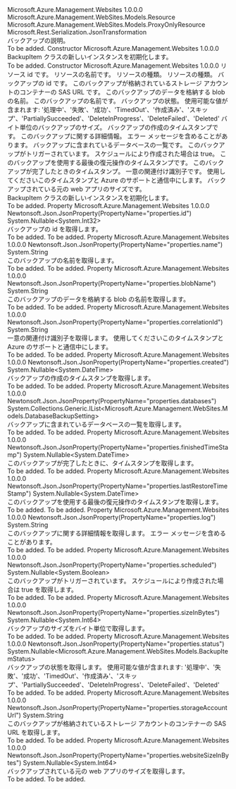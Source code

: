 <Type Name="BackupItem" FullName="Microsoft.Azure.Management.WebSites.Models.BackupItem">
  <TypeSignature Language="C#" Value="public class BackupItem : Microsoft.Azure.Management.WebSites.Models.ProxyOnlyResource" />
  <TypeSignature Language="ILAsm" Value=".class public auto ansi beforefieldinit BackupItem extends Microsoft.Azure.Management.WebSites.Models.ProxyOnlyResource" />
  <TypeSignature Language="DocId" Value="T:Microsoft.Azure.Management.WebSites.Models.BackupItem" />
  <TypeSignature Language="VB.NET" Value="Public Class BackupItem&#xA;Inherits ProxyOnlyResource" />
  <TypeSignature Language="F#" Value="type BackupItem = class&#xA;    inherit ProxyOnlyResource" />
  <AssemblyInfo>
    <AssemblyName>Microsoft.Azure.Management.Websites</AssemblyName>
    <AssemblyVersion>1.0.0.0</AssemblyVersion>
  </AssemblyInfo>
  <Base>
    <BaseTypeName>Microsoft.Azure.Management.WebSites.Models.Resource</BaseTypeName>
    <BaseTypeName FrameworkAlternate="azure-dotnet">Microsoft.Azure.Management.WebSites.Models.ProxyOnlyResource</BaseTypeName>
  </Base>
  <Interfaces />
  <Attributes>
    <Attribute>
      <AttributeName>Microsoft.Rest.Serialization.JsonTransformation</AttributeName>
    </Attribute>
  </Attributes>
  <Docs>
    <summary>
            バックアップの説明。
            </summary>
    <remarks>To be added.</remarks>
  </Docs>
  <Members>
    <Member MemberName=".ctor">
      <MemberSignature Language="C#" Value="public BackupItem ();" />
      <MemberSignature Language="ILAsm" Value=".method public hidebysig specialname rtspecialname instance void .ctor() cil managed" />
      <MemberSignature Language="DocId" Value="M:Microsoft.Azure.Management.WebSites.Models.BackupItem.#ctor" />
      <MemberSignature Language="VB.NET" Value="Public Sub New ()" />
      <MemberType>Constructor</MemberType>
      <AssemblyInfo>
        <AssemblyName>Microsoft.Azure.Management.Websites</AssemblyName>
        <AssemblyVersion>1.0.0.0</AssemblyVersion>
      </AssemblyInfo>
      <Parameters />
      <Docs>
        <summary>
            BackupItem クラスの新しいインスタンスを初期化します。
            </summary>
        <remarks>To be added.</remarks>
      </Docs>
    </Member>
    <Member MemberName=".ctor">
      <MemberSignature Language="C#" Value="public BackupItem (string id = null, string name = null, string kind = null, string type = null, Nullable&lt;int&gt; backupId = null, string storageAccountUrl = null, string blobName = null, string backupItemName = null, Nullable&lt;Microsoft.Azure.Management.WebSites.Models.BackupItemStatus&gt; status = null, Nullable&lt;long&gt; sizeInBytes = null, Nullable&lt;DateTime&gt; created = null, string log = null, System.Collections.Generic.IList&lt;Microsoft.Azure.Management.WebSites.Models.DatabaseBackupSetting&gt; databases = null, Nullable&lt;bool&gt; scheduled = null, Nullable&lt;DateTime&gt; lastRestoreTimeStamp = null, Nullable&lt;DateTime&gt; finishedTimeStamp = null, string correlationId = null, Nullable&lt;long&gt; websiteSizeInBytes = null);" />
      <MemberSignature Language="ILAsm" Value=".method public hidebysig specialname rtspecialname instance void .ctor(string id, string name, string kind, string type, valuetype System.Nullable`1&lt;int32&gt; backupId, string storageAccountUrl, string blobName, string backupItemName, valuetype System.Nullable`1&lt;valuetype Microsoft.Azure.Management.WebSites.Models.BackupItemStatus&gt; status, valuetype System.Nullable`1&lt;int64&gt; sizeInBytes, valuetype System.Nullable`1&lt;valuetype System.DateTime&gt; created, string log, class System.Collections.Generic.IList`1&lt;class Microsoft.Azure.Management.WebSites.Models.DatabaseBackupSetting&gt; databases, valuetype System.Nullable`1&lt;bool&gt; scheduled, valuetype System.Nullable`1&lt;valuetype System.DateTime&gt; lastRestoreTimeStamp, valuetype System.Nullable`1&lt;valuetype System.DateTime&gt; finishedTimeStamp, string correlationId, valuetype System.Nullable`1&lt;int64&gt; websiteSizeInBytes) cil managed" />
      <MemberSignature Language="DocId" Value="M:Microsoft.Azure.Management.WebSites.Models.BackupItem.#ctor(System.String,System.String,System.String,System.String,System.Nullable{System.Int32},System.String,System.String,System.String,System.Nullable{Microsoft.Azure.Management.WebSites.Models.BackupItemStatus},System.Nullable{System.Int64},System.Nullable{System.DateTime},System.String,System.Collections.Generic.IList{Microsoft.Azure.Management.WebSites.Models.DatabaseBackupSetting},System.Nullable{System.Boolean},System.Nullable{System.DateTime},System.Nullable{System.DateTime},System.String,System.Nullable{System.Int64})" />
      <MemberSignature Language="VB.NET" Value="Public Sub New (Optional id As String = null, Optional name As String = null, Optional kind As String = null, Optional type As String = null, Optional backupId As Nullable(Of Integer) = null, Optional storageAccountUrl As String = null, Optional blobName As String = null, Optional backupItemName As String = null, Optional status As Nullable(Of BackupItemStatus) = null, Optional sizeInBytes As Nullable(Of Long) = null, Optional created As Nullable(Of DateTime) = null, Optional log As String = null, Optional databases As IList(Of DatabaseBackupSetting) = null, Optional scheduled As Nullable(Of Boolean) = null, Optional lastRestoreTimeStamp As Nullable(Of DateTime) = null, Optional finishedTimeStamp As Nullable(Of DateTime) = null, Optional correlationId As String = null, Optional websiteSizeInBytes As Nullable(Of Long) = null)" />
      <MemberSignature Language="F#" Value="new Microsoft.Azure.Management.WebSites.Models.BackupItem : string * string * string * string * Nullable&lt;int&gt; * string * string * string * Nullable&lt;Microsoft.Azure.Management.WebSites.Models.BackupItemStatus&gt; * Nullable&lt;int64&gt; * Nullable&lt;DateTime&gt; * string * System.Collections.Generic.IList&lt;Microsoft.Azure.Management.WebSites.Models.DatabaseBackupSetting&gt; * Nullable&lt;bool&gt; * Nullable&lt;DateTime&gt; * Nullable&lt;DateTime&gt; * string * Nullable&lt;int64&gt; -&gt; Microsoft.Azure.Management.WebSites.Models.BackupItem" Usage="new Microsoft.Azure.Management.WebSites.Models.BackupItem (id, name, kind, type, backupId, storageAccountUrl, blobName, backupItemName, status, sizeInBytes, created, log, databases, scheduled, lastRestoreTimeStamp, finishedTimeStamp, correlationId, websiteSizeInBytes)" />
      <MemberType>Constructor</MemberType>
      <AssemblyInfo>
        <AssemblyName>Microsoft.Azure.Management.Websites</AssemblyName>
        <AssemblyVersion>1.0.0.0</AssemblyVersion>
      </AssemblyInfo>
      <Parameters>
        <Parameter Name="id" Type="System.String" />
        <Parameter Name="name" Type="System.String" />
        <Parameter Name="kind" Type="System.String" />
        <Parameter Name="type" Type="System.String" />
        <Parameter Name="backupId" Type="System.Nullable&lt;System.Int32&gt;" />
        <Parameter Name="storageAccountUrl" Type="System.String" />
        <Parameter Name="blobName" Type="System.String" />
        <Parameter Name="backupItemName" Type="System.String" />
        <Parameter Name="status" Type="System.Nullable&lt;Microsoft.Azure.Management.WebSites.Models.BackupItemStatus&gt;" />
        <Parameter Name="sizeInBytes" Type="System.Nullable&lt;System.Int64&gt;" />
        <Parameter Name="created" Type="System.Nullable&lt;System.DateTime&gt;" />
        <Parameter Name="log" Type="System.String" />
        <Parameter Name="databases" Type="System.Collections.Generic.IList&lt;Microsoft.Azure.Management.WebSites.Models.DatabaseBackupSetting&gt;" />
        <Parameter Name="scheduled" Type="System.Nullable&lt;System.Boolean&gt;" />
        <Parameter Name="lastRestoreTimeStamp" Type="System.Nullable&lt;System.DateTime&gt;" />
        <Parameter Name="finishedTimeStamp" Type="System.Nullable&lt;System.DateTime&gt;" />
        <Parameter Name="correlationId" Type="System.String" />
        <Parameter Name="websiteSizeInBytes" Type="System.Nullable&lt;System.Int64&gt;" />
      </Parameters>
      <Docs>
        <param name="id">リソース id です。</param>
        <param name="name">リソースの名前です。</param>
        <param name="kind">リソースの種類。</param>
        <param name="type">リソースの種類。</param>
        <param name="backupId">バックアップの id です。</param>
        <param name="storageAccountUrl">このバックアップが格納されているストレージ アカウントのコンテナーの SAS URL です。</param>
        <param name="blobName">このバックアップのデータを格納する blob の名前。</param>
        <param name="backupItemName">このバックアップの名前です。</param>
        <param name="status">バックアップの状態。 使用可能な値が含まれます: '処理中'、'失敗'、'成功'、'TimedOut'、'作成済み'、'スキップ'、'PartiallySucceeded'、'DeleteInProgress'、'DeleteFailed'、'Deleted'</param>
        <param name="sizeInBytes">バイト単位のバックアップのサイズ。</param>
        <param name="created">バックアップの作成のタイムスタンプです。</param>
        <param name="log">このバックアップに関する詳細情報。 エラー メッセージを含めることがあります。</param>
        <param name="databases">バックアップに含まれているデータベースの一覧です。</param>
        <param name="scheduled">このバックアップがトリガーされています。 スケジュールにより作成された場合は true。</param>
        <param name="lastRestoreTimeStamp">このバックアップを使用する最後の復元操作のタイムスタンプです。</param>
        <param name="finishedTimeStamp">このバックアップが完了したときのタイムスタンプ。</param>
        <param name="correlationId">一意の関連付け識別子です。 使用してくださいこのタイムスタンプと Azure のサポートと通信中にします。</param>
        <param name="websiteSizeInBytes">バックアップされている元の web アプリのサイズです。</param>
        <summary>
            BackupItem クラスの新しいインスタンスを初期化します。
            </summary>
        <remarks>To be added.</remarks>
      </Docs>
    </Member>
    <Member MemberName="BackupId">
      <MemberSignature Language="C#" Value="public Nullable&lt;int&gt; BackupId { get; }" />
      <MemberSignature Language="ILAsm" Value=".property instance valuetype System.Nullable`1&lt;int32&gt; BackupId" />
      <MemberSignature Language="DocId" Value="P:Microsoft.Azure.Management.WebSites.Models.BackupItem.BackupId" />
      <MemberSignature Language="VB.NET" Value="Public ReadOnly Property BackupId As Nullable(Of Integer)" />
      <MemberSignature Language="F#" Value="member this.BackupId : Nullable&lt;int&gt;" Usage="Microsoft.Azure.Management.WebSites.Models.BackupItem.BackupId" />
      <MemberType>Property</MemberType>
      <AssemblyInfo>
        <AssemblyName>Microsoft.Azure.Management.Websites</AssemblyName>
        <AssemblyVersion>1.0.0.0</AssemblyVersion>
      </AssemblyInfo>
      <Attributes>
        <Attribute>
          <AttributeName>Newtonsoft.Json.JsonProperty(PropertyName="properties.id")</AttributeName>
        </Attribute>
      </Attributes>
      <ReturnValue>
        <ReturnType>System.Nullable&lt;System.Int32&gt;</ReturnType>
      </ReturnValue>
      <Docs>
        <summary>
            バックアップの id を取得します。
            </summary>
        <value>To be added.</value>
        <remarks>To be added.</remarks>
      </Docs>
    </Member>
    <Member MemberName="BackupItemName">
      <MemberSignature Language="C#" Value="public string BackupItemName { get; }" />
      <MemberSignature Language="ILAsm" Value=".property instance string BackupItemName" />
      <MemberSignature Language="DocId" Value="P:Microsoft.Azure.Management.WebSites.Models.BackupItem.BackupItemName" />
      <MemberSignature Language="VB.NET" Value="Public ReadOnly Property BackupItemName As String" />
      <MemberSignature Language="F#" Value="member this.BackupItemName : string" Usage="Microsoft.Azure.Management.WebSites.Models.BackupItem.BackupItemName" />
      <MemberType>Property</MemberType>
      <AssemblyInfo>
        <AssemblyName>Microsoft.Azure.Management.Websites</AssemblyName>
        <AssemblyVersion>1.0.0.0</AssemblyVersion>
      </AssemblyInfo>
      <Attributes>
        <Attribute>
          <AttributeName>Newtonsoft.Json.JsonProperty(PropertyName="properties.name")</AttributeName>
        </Attribute>
      </Attributes>
      <ReturnValue>
        <ReturnType>System.String</ReturnType>
      </ReturnValue>
      <Docs>
        <summary>
            このバックアップの名前を取得します。
            </summary>
        <value>To be added.</value>
        <remarks>To be added.</remarks>
      </Docs>
    </Member>
    <Member MemberName="BlobName">
      <MemberSignature Language="C#" Value="public string BlobName { get; }" />
      <MemberSignature Language="ILAsm" Value=".property instance string BlobName" />
      <MemberSignature Language="DocId" Value="P:Microsoft.Azure.Management.WebSites.Models.BackupItem.BlobName" />
      <MemberSignature Language="VB.NET" Value="Public ReadOnly Property BlobName As String" />
      <MemberSignature Language="F#" Value="member this.BlobName : string" Usage="Microsoft.Azure.Management.WebSites.Models.BackupItem.BlobName" />
      <MemberType>Property</MemberType>
      <AssemblyInfo>
        <AssemblyName>Microsoft.Azure.Management.Websites</AssemblyName>
        <AssemblyVersion>1.0.0.0</AssemblyVersion>
      </AssemblyInfo>
      <Attributes>
        <Attribute>
          <AttributeName>Newtonsoft.Json.JsonProperty(PropertyName="properties.blobName")</AttributeName>
        </Attribute>
      </Attributes>
      <ReturnValue>
        <ReturnType>System.String</ReturnType>
      </ReturnValue>
      <Docs>
        <summary>
            このバックアップのデータを格納する blob の名前を取得します。
            </summary>
        <value>To be added.</value>
        <remarks>To be added.</remarks>
      </Docs>
    </Member>
    <Member MemberName="CorrelationId">
      <MemberSignature Language="C#" Value="public string CorrelationId { get; }" />
      <MemberSignature Language="ILAsm" Value=".property instance string CorrelationId" />
      <MemberSignature Language="DocId" Value="P:Microsoft.Azure.Management.WebSites.Models.BackupItem.CorrelationId" />
      <MemberSignature Language="VB.NET" Value="Public ReadOnly Property CorrelationId As String" />
      <MemberSignature Language="F#" Value="member this.CorrelationId : string" Usage="Microsoft.Azure.Management.WebSites.Models.BackupItem.CorrelationId" />
      <MemberType>Property</MemberType>
      <AssemblyInfo>
        <AssemblyName>Microsoft.Azure.Management.Websites</AssemblyName>
        <AssemblyVersion>1.0.0.0</AssemblyVersion>
      </AssemblyInfo>
      <Attributes>
        <Attribute>
          <AttributeName>Newtonsoft.Json.JsonProperty(PropertyName="properties.correlationId")</AttributeName>
        </Attribute>
      </Attributes>
      <ReturnValue>
        <ReturnType>System.String</ReturnType>
      </ReturnValue>
      <Docs>
        <summary>
            一意の関連付け識別子を取得します。 使用してくださいこのタイムスタンプと Azure のサポートと通信中にします。
            </summary>
        <value>To be added.</value>
        <remarks>To be added.</remarks>
      </Docs>
    </Member>
    <Member MemberName="Created">
      <MemberSignature Language="C#" Value="public Nullable&lt;DateTime&gt; Created { get; }" />
      <MemberSignature Language="ILAsm" Value=".property instance valuetype System.Nullable`1&lt;valuetype System.DateTime&gt; Created" />
      <MemberSignature Language="DocId" Value="P:Microsoft.Azure.Management.WebSites.Models.BackupItem.Created" />
      <MemberSignature Language="VB.NET" Value="Public ReadOnly Property Created As Nullable(Of DateTime)" />
      <MemberSignature Language="F#" Value="member this.Created : Nullable&lt;DateTime&gt;" Usage="Microsoft.Azure.Management.WebSites.Models.BackupItem.Created" />
      <MemberType>Property</MemberType>
      <AssemblyInfo>
        <AssemblyName>Microsoft.Azure.Management.Websites</AssemblyName>
        <AssemblyVersion>1.0.0.0</AssemblyVersion>
      </AssemblyInfo>
      <Attributes>
        <Attribute>
          <AttributeName>Newtonsoft.Json.JsonProperty(PropertyName="properties.created")</AttributeName>
        </Attribute>
      </Attributes>
      <ReturnValue>
        <ReturnType>System.Nullable&lt;System.DateTime&gt;</ReturnType>
      </ReturnValue>
      <Docs>
        <summary>
            バックアップの作成のタイムスタンプを取得します。
            </summary>
        <value>To be added.</value>
        <remarks>To be added.</remarks>
      </Docs>
    </Member>
    <Member MemberName="Databases">
      <MemberSignature Language="C#" Value="public System.Collections.Generic.IList&lt;Microsoft.Azure.Management.WebSites.Models.DatabaseBackupSetting&gt; Databases { get; }" />
      <MemberSignature Language="ILAsm" Value=".property instance class System.Collections.Generic.IList`1&lt;class Microsoft.Azure.Management.WebSites.Models.DatabaseBackupSetting&gt; Databases" />
      <MemberSignature Language="DocId" Value="P:Microsoft.Azure.Management.WebSites.Models.BackupItem.Databases" />
      <MemberSignature Language="VB.NET" Value="Public ReadOnly Property Databases As IList(Of DatabaseBackupSetting)" />
      <MemberSignature Language="F#" Value="member this.Databases : System.Collections.Generic.IList&lt;Microsoft.Azure.Management.WebSites.Models.DatabaseBackupSetting&gt;" Usage="Microsoft.Azure.Management.WebSites.Models.BackupItem.Databases" />
      <MemberType>Property</MemberType>
      <AssemblyInfo>
        <AssemblyName>Microsoft.Azure.Management.Websites</AssemblyName>
        <AssemblyVersion>1.0.0.0</AssemblyVersion>
      </AssemblyInfo>
      <Attributes>
        <Attribute>
          <AttributeName>Newtonsoft.Json.JsonProperty(PropertyName="properties.databases")</AttributeName>
        </Attribute>
      </Attributes>
      <ReturnValue>
        <ReturnType>System.Collections.Generic.IList&lt;Microsoft.Azure.Management.WebSites.Models.DatabaseBackupSetting&gt;</ReturnType>
      </ReturnValue>
      <Docs>
        <summary>
            バックアップに含まれているデータベースの一覧を取得します。
            </summary>
        <value>To be added.</value>
        <remarks>To be added.</remarks>
      </Docs>
    </Member>
    <Member MemberName="FinishedTimeStamp">
      <MemberSignature Language="C#" Value="public Nullable&lt;DateTime&gt; FinishedTimeStamp { get; }" />
      <MemberSignature Language="ILAsm" Value=".property instance valuetype System.Nullable`1&lt;valuetype System.DateTime&gt; FinishedTimeStamp" />
      <MemberSignature Language="DocId" Value="P:Microsoft.Azure.Management.WebSites.Models.BackupItem.FinishedTimeStamp" />
      <MemberSignature Language="VB.NET" Value="Public ReadOnly Property FinishedTimeStamp As Nullable(Of DateTime)" />
      <MemberSignature Language="F#" Value="member this.FinishedTimeStamp : Nullable&lt;DateTime&gt;" Usage="Microsoft.Azure.Management.WebSites.Models.BackupItem.FinishedTimeStamp" />
      <MemberType>Property</MemberType>
      <AssemblyInfo>
        <AssemblyName>Microsoft.Azure.Management.Websites</AssemblyName>
        <AssemblyVersion>1.0.0.0</AssemblyVersion>
      </AssemblyInfo>
      <Attributes>
        <Attribute>
          <AttributeName>Newtonsoft.Json.JsonProperty(PropertyName="properties.finishedTimeStamp")</AttributeName>
        </Attribute>
      </Attributes>
      <ReturnValue>
        <ReturnType>System.Nullable&lt;System.DateTime&gt;</ReturnType>
      </ReturnValue>
      <Docs>
        <summary>
            このバックアップが完了したときに、タイムスタンプを取得します。
            </summary>
        <value>To be added.</value>
        <remarks>To be added.</remarks>
      </Docs>
    </Member>
    <Member MemberName="LastRestoreTimeStamp">
      <MemberSignature Language="C#" Value="public Nullable&lt;DateTime&gt; LastRestoreTimeStamp { get; }" />
      <MemberSignature Language="ILAsm" Value=".property instance valuetype System.Nullable`1&lt;valuetype System.DateTime&gt; LastRestoreTimeStamp" />
      <MemberSignature Language="DocId" Value="P:Microsoft.Azure.Management.WebSites.Models.BackupItem.LastRestoreTimeStamp" />
      <MemberSignature Language="VB.NET" Value="Public ReadOnly Property LastRestoreTimeStamp As Nullable(Of DateTime)" />
      <MemberSignature Language="F#" Value="member this.LastRestoreTimeStamp : Nullable&lt;DateTime&gt;" Usage="Microsoft.Azure.Management.WebSites.Models.BackupItem.LastRestoreTimeStamp" />
      <MemberType>Property</MemberType>
      <AssemblyInfo>
        <AssemblyName>Microsoft.Azure.Management.Websites</AssemblyName>
        <AssemblyVersion>1.0.0.0</AssemblyVersion>
      </AssemblyInfo>
      <Attributes>
        <Attribute>
          <AttributeName>Newtonsoft.Json.JsonProperty(PropertyName="properties.lastRestoreTimeStamp")</AttributeName>
        </Attribute>
      </Attributes>
      <ReturnValue>
        <ReturnType>System.Nullable&lt;System.DateTime&gt;</ReturnType>
      </ReturnValue>
      <Docs>
        <summary>
            このバックアップを使用する最後の復元操作のタイムスタンプを取得します。
            </summary>
        <value>To be added.</value>
        <remarks>To be added.</remarks>
      </Docs>
    </Member>
    <Member MemberName="Log">
      <MemberSignature Language="C#" Value="public string Log { get; }" />
      <MemberSignature Language="ILAsm" Value=".property instance string Log" />
      <MemberSignature Language="DocId" Value="P:Microsoft.Azure.Management.WebSites.Models.BackupItem.Log" />
      <MemberSignature Language="VB.NET" Value="Public ReadOnly Property Log As String" />
      <MemberSignature Language="F#" Value="member this.Log : string" Usage="Microsoft.Azure.Management.WebSites.Models.BackupItem.Log" />
      <MemberType>Property</MemberType>
      <AssemblyInfo>
        <AssemblyName>Microsoft.Azure.Management.Websites</AssemblyName>
        <AssemblyVersion>1.0.0.0</AssemblyVersion>
      </AssemblyInfo>
      <Attributes>
        <Attribute>
          <AttributeName>Newtonsoft.Json.JsonProperty(PropertyName="properties.log")</AttributeName>
        </Attribute>
      </Attributes>
      <ReturnValue>
        <ReturnType>System.String</ReturnType>
      </ReturnValue>
      <Docs>
        <summary>
            このバックアップに関する詳細情報を取得します。 エラー メッセージを含めることがあります。
            </summary>
        <value>To be added.</value>
        <remarks>To be added.</remarks>
      </Docs>
    </Member>
    <Member MemberName="Scheduled">
      <MemberSignature Language="C#" Value="public Nullable&lt;bool&gt; Scheduled { get; }" />
      <MemberSignature Language="ILAsm" Value=".property instance valuetype System.Nullable`1&lt;bool&gt; Scheduled" />
      <MemberSignature Language="DocId" Value="P:Microsoft.Azure.Management.WebSites.Models.BackupItem.Scheduled" />
      <MemberSignature Language="VB.NET" Value="Public ReadOnly Property Scheduled As Nullable(Of Boolean)" />
      <MemberSignature Language="F#" Value="member this.Scheduled : Nullable&lt;bool&gt;" Usage="Microsoft.Azure.Management.WebSites.Models.BackupItem.Scheduled" />
      <MemberType>Property</MemberType>
      <AssemblyInfo>
        <AssemblyName>Microsoft.Azure.Management.Websites</AssemblyName>
        <AssemblyVersion>1.0.0.0</AssemblyVersion>
      </AssemblyInfo>
      <Attributes>
        <Attribute>
          <AttributeName>Newtonsoft.Json.JsonProperty(PropertyName="properties.scheduled")</AttributeName>
        </Attribute>
      </Attributes>
      <ReturnValue>
        <ReturnType>System.Nullable&lt;System.Boolean&gt;</ReturnType>
      </ReturnValue>
      <Docs>
        <summary>
            このバックアップがトリガーされています。 スケジュールにより作成された場合は true を取得します。
            </summary>
        <value>To be added.</value>
        <remarks>To be added.</remarks>
      </Docs>
    </Member>
    <Member MemberName="SizeInBytes">
      <MemberSignature Language="C#" Value="public Nullable&lt;long&gt; SizeInBytes { get; }" />
      <MemberSignature Language="ILAsm" Value=".property instance valuetype System.Nullable`1&lt;int64&gt; SizeInBytes" />
      <MemberSignature Language="DocId" Value="P:Microsoft.Azure.Management.WebSites.Models.BackupItem.SizeInBytes" />
      <MemberSignature Language="VB.NET" Value="Public ReadOnly Property SizeInBytes As Nullable(Of Long)" />
      <MemberSignature Language="F#" Value="member this.SizeInBytes : Nullable&lt;int64&gt;" Usage="Microsoft.Azure.Management.WebSites.Models.BackupItem.SizeInBytes" />
      <MemberType>Property</MemberType>
      <AssemblyInfo>
        <AssemblyName>Microsoft.Azure.Management.Websites</AssemblyName>
        <AssemblyVersion>1.0.0.0</AssemblyVersion>
      </AssemblyInfo>
      <Attributes>
        <Attribute>
          <AttributeName>Newtonsoft.Json.JsonProperty(PropertyName="properties.sizeInBytes")</AttributeName>
        </Attribute>
      </Attributes>
      <ReturnValue>
        <ReturnType>System.Nullable&lt;System.Int64&gt;</ReturnType>
      </ReturnValue>
      <Docs>
        <summary>
            バックアップのサイズをバイト単位で取得します。
            </summary>
        <value>To be added.</value>
        <remarks>To be added.</remarks>
      </Docs>
    </Member>
    <Member MemberName="Status">
      <MemberSignature Language="C#" Value="public Nullable&lt;Microsoft.Azure.Management.WebSites.Models.BackupItemStatus&gt; Status { get; }" />
      <MemberSignature Language="ILAsm" Value=".property instance valuetype System.Nullable`1&lt;valuetype Microsoft.Azure.Management.WebSites.Models.BackupItemStatus&gt; Status" />
      <MemberSignature Language="DocId" Value="P:Microsoft.Azure.Management.WebSites.Models.BackupItem.Status" />
      <MemberSignature Language="VB.NET" Value="Public ReadOnly Property Status As Nullable(Of BackupItemStatus)" />
      <MemberSignature Language="F#" Value="member this.Status : Nullable&lt;Microsoft.Azure.Management.WebSites.Models.BackupItemStatus&gt;" Usage="Microsoft.Azure.Management.WebSites.Models.BackupItem.Status" />
      <MemberType>Property</MemberType>
      <AssemblyInfo>
        <AssemblyName>Microsoft.Azure.Management.Websites</AssemblyName>
        <AssemblyVersion>1.0.0.0</AssemblyVersion>
      </AssemblyInfo>
      <Attributes>
        <Attribute>
          <AttributeName>Newtonsoft.Json.JsonProperty(PropertyName="properties.status")</AttributeName>
        </Attribute>
      </Attributes>
      <ReturnValue>
        <ReturnType>System.Nullable&lt;Microsoft.Azure.Management.WebSites.Models.BackupItemStatus&gt;</ReturnType>
      </ReturnValue>
      <Docs>
        <summary>
            バックアップの状態を取得します。 使用可能な値が含まれます: '処理中'、'失敗'、'成功'、'TimedOut'、'作成済み'、'スキップ'、'PartiallySucceeded'、'DeleteInProgress'、'DeleteFailed'、'Deleted'
            </summary>
        <value>To be added.</value>
        <remarks>To be added.</remarks>
      </Docs>
    </Member>
    <Member MemberName="StorageAccountUrl">
      <MemberSignature Language="C#" Value="public string StorageAccountUrl { get; }" />
      <MemberSignature Language="ILAsm" Value=".property instance string StorageAccountUrl" />
      <MemberSignature Language="DocId" Value="P:Microsoft.Azure.Management.WebSites.Models.BackupItem.StorageAccountUrl" />
      <MemberSignature Language="VB.NET" Value="Public ReadOnly Property StorageAccountUrl As String" />
      <MemberSignature Language="F#" Value="member this.StorageAccountUrl : string" Usage="Microsoft.Azure.Management.WebSites.Models.BackupItem.StorageAccountUrl" />
      <MemberType>Property</MemberType>
      <AssemblyInfo>
        <AssemblyName>Microsoft.Azure.Management.Websites</AssemblyName>
        <AssemblyVersion>1.0.0.0</AssemblyVersion>
      </AssemblyInfo>
      <Attributes>
        <Attribute>
          <AttributeName>Newtonsoft.Json.JsonProperty(PropertyName="properties.storageAccountUrl")</AttributeName>
        </Attribute>
      </Attributes>
      <ReturnValue>
        <ReturnType>System.String</ReturnType>
      </ReturnValue>
      <Docs>
        <summary>
            このバックアップが格納されているストレージ アカウントのコンテナーの SAS URL を取得します。
            </summary>
        <value>To be added.</value>
        <remarks>To be added.</remarks>
      </Docs>
    </Member>
    <Member MemberName="WebsiteSizeInBytes">
      <MemberSignature Language="C#" Value="public Nullable&lt;long&gt; WebsiteSizeInBytes { get; }" />
      <MemberSignature Language="ILAsm" Value=".property instance valuetype System.Nullable`1&lt;int64&gt; WebsiteSizeInBytes" />
      <MemberSignature Language="DocId" Value="P:Microsoft.Azure.Management.WebSites.Models.BackupItem.WebsiteSizeInBytes" />
      <MemberSignature Language="VB.NET" Value="Public ReadOnly Property WebsiteSizeInBytes As Nullable(Of Long)" />
      <MemberSignature Language="F#" Value="member this.WebsiteSizeInBytes : Nullable&lt;int64&gt;" Usage="Microsoft.Azure.Management.WebSites.Models.BackupItem.WebsiteSizeInBytes" />
      <MemberType>Property</MemberType>
      <AssemblyInfo>
        <AssemblyName>Microsoft.Azure.Management.Websites</AssemblyName>
        <AssemblyVersion>1.0.0.0</AssemblyVersion>
      </AssemblyInfo>
      <Attributes>
        <Attribute>
          <AttributeName>Newtonsoft.Json.JsonProperty(PropertyName="properties.websiteSizeInBytes")</AttributeName>
        </Attribute>
      </Attributes>
      <ReturnValue>
        <ReturnType>System.Nullable&lt;System.Int64&gt;</ReturnType>
      </ReturnValue>
      <Docs>
        <summary>
            バックアップされている元の web アプリのサイズを取得します。
            </summary>
        <value>To be added.</value>
        <remarks>To be added.</remarks>
      </Docs>
    </Member>
  </Members>
</Type>